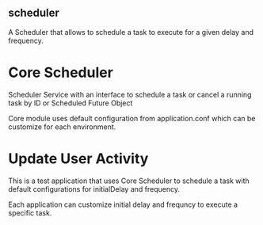 ## scheduler
A Scheduler that allows to schedule a task to execute for a given delay and frequency.

# Core Scheduler
Scheduler Service with an interface to schedule a task or cancel a running task by ID or Scheduled Future Object

Core module uses default configuration from application.conf which can be customize for each environment.

# Update User Activity
This is a test application that uses Core Scheduler to schedule a task with default configurations for initialDelay and frequency.

Each application can customize initial delay and frequncy to execute a specific task.


